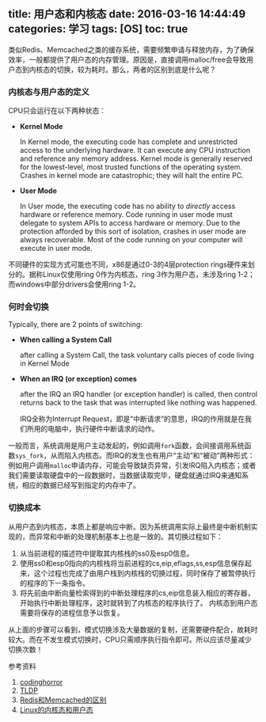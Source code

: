 title: 用户态和内核态
date: 2016-03-16 14:44:49
categories: 学习
tags: [OS]
toc: true
---

类似Redis、Memcached之类的缓存系统，需要频繁申请与释放内存，为了确保效率，一般都提供了用户态的内存管理。原因是，直接调用malloc/free会导致用户态到内核态的切换，较为耗时。那么，两者的区别到底是什么呢？

### 内核态与用户态的定义

CPU只会运行在以下两种状态：

* __Kernel Mode__

    In Kernel mode, the executing code has complete and unrestricted access to the underlying hardware. It can execute any CPU instruction and reference any memory address. Kernel mode is generally reserved for the lowest-level, most trusted functions of the operating system. Crashes in kernel mode are catastrophic; they will halt the entire PC.

* __User Mode__

    In User mode, the executing code has no ability to *directly* access hardware or reference memory. Code running in user mode must delegate to system APIs to access hardware or memory. Due to the protection afforded by this sort of isolation, crashes in user mode are always recoverable. Most of the code running on your computer will execute in user mode.

不同硬件的实现方式可能也不同，x86是通过0-3的4层protection rings硬件来划分的。据称Linux仅使用ring 0作为内核态，ring 3作为用户态，未涉及ring 1-2；而windows中部分drivers会使用ring 1-2。

### 何时会切换

Typically, there are 2 points of switching:

* __When calling a System Call__

    after calling a System Call, the task voluntary calls pieces of code living in Kernel Mode

* __When an IRQ (or exception) comes__

    after the IRQ an IRQ handler (or exception handler) is called, then control returns back to the task that was interrupted like nothing was happened.

    IRQ全称为Interrupt Request，即是“中断请求”的意思，IRQ的作用就是在我们所用的电脑中，执行硬件中断请求的动作。

一般而言，系统调用是用户主动发起的，例如调用`fork`函数，会间接调用系统函数`sys_fork`，从而陷入内核态。而IRQ的发生也有用户“主动”和“被动”两种形式：例如用户调用`malloc`申请内存，可能会导致缺页异常，引发IRQ陷入内核态；或者我们需要读取硬盘中的一段数据时，当数据读取完毕，硬盘就通过IRQ来通知系统，相应的数据已经写到指定的内存中了。

### 切换成本

从用户态到内核态，本质上都是响应中断。因为系统调用实际上最终是中断机制实现的，而异常和中断的处理机制基本上也是一致的。其切换过程如下：

1. 从当前进程的描述符中提取其内核栈的ss0及esp0信息。
2. 使用ss0和esp0指向的内核栈将当前进程的cs,eip,eflags,ss,esp信息保存起来，这个过程也完成了由用户栈到内核栈的切换过程，同时保存了被暂停执行的程序的下一条指令。
3. 将先前由中断向量检索得到的中断处理程序的cs,eip信息装入相应的寄存器，开始执行中断处理程序，这时就转到了内核态的程序执行了。
内核态到用户态需要将保存的进程信息予以恢复。

从上面的步骤可以看到，模式切换涉及大量数据的复制，还需要硬件配合，故耗时较大。而在不发生模式切换时，CPU只需顺序执行指令即可。所以应该尽量减少切换次数！

参考资料

1. [codinghorror](http://blog.codinghorror.com/understanding-user-and-kernel-mode/)
2. [TLDP](http://www.tldp.org/HOWTO/KernelAnalysis-HOWTO-3.html)
3. [Redis和Memcached的区别](http://www.biaodianfu.com/redis-vs-memcached.html)
4. [Linux的内核态和用户态](http://flykobe.com/index.php/2015/03/03/linux%E7%9A%84%E5%86%85%E6%A0%B8%E6%80%81%E5%92%8C%E7%94%A8%E6%88%B7%E6%80%81/)

